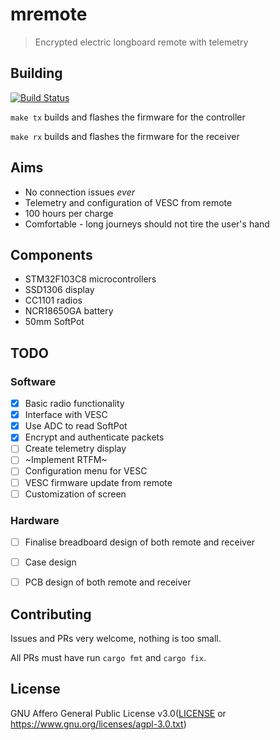 #  mremote
> Encrypted electric longboard remote with telemetry

## Building
[![Build Status](https://travis-ci.org/chocol4te/mremote.svg?branch=master)](https://travis-ci.org/chocol4te/mremote)

```make tx``` builds and flashes the firmware for the controller

```make rx``` builds and flashes the firmware for the receiver

## Aims
* No connection issues *ever*
* Telemetry and configuration of VESC from remote
* 100 hours per charge
* Comfortable - long journeys should not tire the user's hand

## Components
* STM32F103C8 microcontrollers
* SSD1306 display
* CC1101 radios
* NCR18650GA battery
* 50mm SoftPot

## TODO
### Software
- [x] Basic radio functionality
- [x] Interface with VESC
- [x] Use ADC to read SoftPot
- [x] Encrypt and authenticate packets
- [ ] Create telemetry display
- [ ] ~Implement RTFM~
- [ ] Configuration menu for VESC
- [ ] VESC firmware update from remote
- [ ] Customization of screen

### Hardware
- [ ] Finalise breadboard design of both remote and receiver
- [ ] Case design
- [ ] PCB design of both remote and receiver


## Contributing

Issues and PRs very welcome, nothing is too small.

All PRs must have run `cargo fmt` and `cargo fix`.

## License
GNU Affero General Public License v3.0([LICENSE](LICENSE) or
  https://www.gnu.org/licenses/agpl-3.0.txt)
